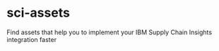 # sci-assets
Find assets that help you to implement your IBM Supply Chain Insights integration faster
